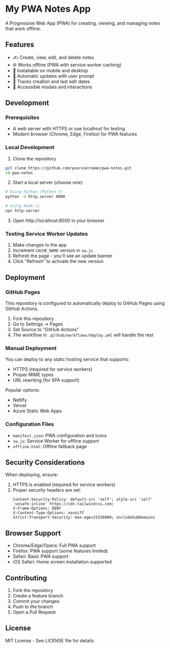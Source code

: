 # My PWA Notes App

A Progressive Web App (PWA) for creating, viewing, and managing notes that work offline.

## Features
- ✍️ Create, view, edit, and delete notes
- 🌐 Works offline (PWA with service worker caching)
- 📱 Installable on mobile and desktop
- 🔄 Automatic updates with user prompt
- 📅 Tracks creation and last edit dates
- 🎯 Accessible modals and interactions

## Development

### Prerequisites
- A web server with HTTPS or use localhost for testing
- Modern browser (Chrome, Edge, Firefox) for PWA features

### Local Development
1. Clone the repository
```bash
git clone https://github.com/yourusername/pwa-notes.git
cd pwa-notes
```

2. Start a local server (choose one):
```bash
# Using Python (Python 3)
python -m http.server 8000

# Using Node.js
npx http-server
```

3. Open http://localhost:8000 in your browser

### Testing Service Worker Updates
1. Make changes to the app
2. Increment `CACHE_NAME` version in `sw.js`
3. Refresh the page - you'll see an update banner
4. Click "Refresh" to activate the new version

## Deployment

### GitHub Pages
This repository is configured to automatically deploy to GitHub Pages using GitHub Actions.

1. Fork this repository
2. Go to Settings → Pages
3. Set Source to "GitHub Actions"
4. The workflow in `.github/workflows/deploy.yml` will handle the rest

### Manual Deployment
You can deploy to any static hosting service that supports:
- HTTPS (required for service workers)
- Proper MIME types
- URL rewriting (for SPA support)

Popular options:
- Netlify
- Vercel
- Azure Static Web Apps

### Configuration Files
- `manifest.json`: PWA configuration and icons
- `sw.js`: Service Worker for offline support
- `offline.html`: Offline fallback page

## Security Considerations
When deploying, ensure:
1. HTTPS is enabled (required for service workers)
2. Proper security headers are set:
   ```
   Content-Security-Policy: default-src 'self'; style-src 'self' 'unsafe-inline' https://cdn.tailwindcss.com;
   X-Frame-Options: DENY
   X-Content-Type-Options: nosniff
   Strict-Transport-Security: max-age=31536000; includeSubDomains
   ```

## Browser Support
- Chrome/Edge/Opera: Full PWA support
- Firefox: PWA support (some features limited)
- Safari: Basic PWA support
- iOS Safari: Home screen installation supported

## Contributing
1. Fork the repository
2. Create a feature branch
3. Commit your changes
4. Push to the branch
5. Open a Pull Request

## License
MIT License - See LICENSE file for details